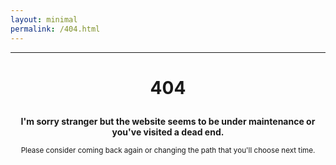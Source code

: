 ```yaml
--- 
layout: minimal
permalink: /404.html
---
```

---

<h1> <p align="center"> 404 </p> </h1>

<p align="center">
<b>
I'm sorry stranger but the website seems to be under maintenance or you've visited a dead end.
</b>
</p>

<p align="center">
<sub>
Please consider coming back again or changing the path that you'll choose next time.
</sub>
</p>



